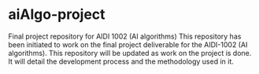 # aiAlgo-project
Final project repository for AIDI 1002 (AI algorithms)
This repository has been initiated to work on the final project deliverable for the AIDI-1002 (AI algorithms).
This repository will be updated as work on the project is done. It will detail the development process and the methodology used in it.
